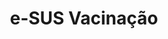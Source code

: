 ---
layout: default
title: e-SUS Vacinação
nav_order: 7
has_children: true
description: "Manual e-SUS APS"
permalink: /docs/CDS
last_modified_date: "01/02/2021"
---